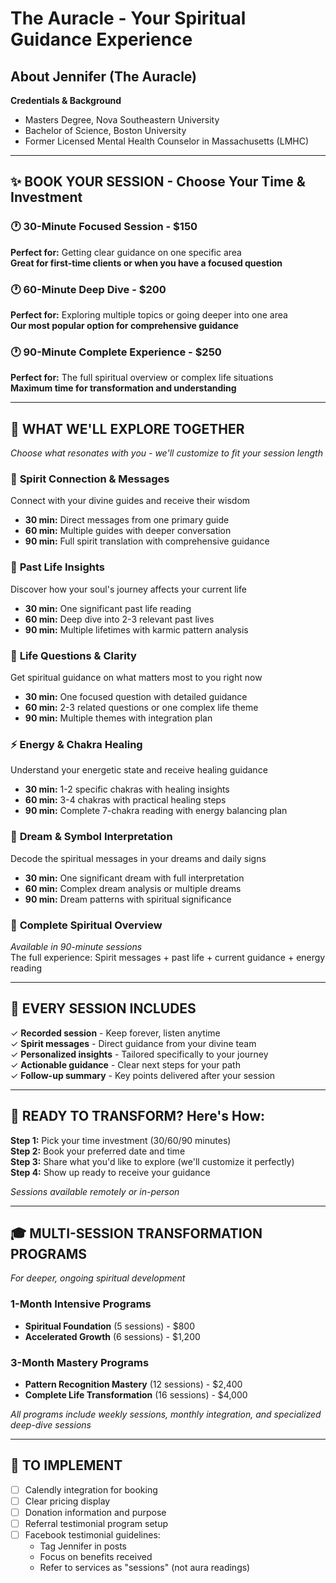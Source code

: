 # The Auracle - Your Spiritual Guidance Experience

## About Jennifer (The Auracle)
**Credentials & Background**
- Masters Degree, Nova Southeastern University
- Bachelor of Science, Boston University  
- Former Licensed Mental Health Counselor in Massachusetts (LMHC)

---

## ✨ BOOK YOUR SESSION - Choose Your Time & Investment

### 🕐 30-Minute Focused Session - $150
**Perfect for:** Getting clear guidance on one specific area  
**Great for first-time clients or when you have a focused question**

### 🕐 60-Minute Deep Dive - $200  
**Perfect for:** Exploring multiple topics or going deeper into one area  
**Our most popular option for comprehensive guidance**

### 🕐 90-Minute Complete Experience - $250
**Perfect for:** The full spiritual overview or complex life situations  
**Maximum time for transformation and understanding**

---

## 🔮 WHAT WE'LL EXPLORE TOGETHER

*Choose what resonates with you - we'll customize to fit your session length*

### 💫 **Spirit Connection & Messages**
Connect with your divine guides and receive their wisdom
- **30 min:** Direct messages from one primary guide
- **60 min:** Multiple guides with deeper conversation  
- **90 min:** Full spirit translation with comprehensive guidance

### 🌟 **Past Life Insights**  
Discover how your soul's journey affects your current life
- **30 min:** One significant past life reading
- **60 min:** Deep dive into 2-3 relevant past lives
- **90 min:** Multiple lifetimes with karmic pattern analysis

### 🎯 **Life Questions & Clarity**
Get spiritual guidance on what matters most to you right now
- **30 min:** One focused question with detailed guidance
- **60 min:** 2-3 related questions or one complex life theme
- **90 min:** Multiple themes with integration plan

### ⚡ **Energy & Chakra Healing**
Understand your energetic state and receive healing guidance  
- **30 min:** 1-2 specific chakras with healing insights
- **60 min:** 3-4 chakras with practical healing steps
- **90 min:** Complete 7-chakra reading with energy balancing plan

### 🌙 **Dream & Symbol Interpretation**
Decode the spiritual messages in your dreams and daily signs
- **30 min:** One significant dream with full interpretation
- **60 min:** Complex dream analysis or multiple dreams
- **90 min:** Dream patterns with spiritual significance

### 🌈 **Complete Spiritual Overview**
*Available in 90-minute sessions*  
The full experience: Spirit messages + past life + current guidance + energy reading

---

## 💖 EVERY SESSION INCLUDES

✓ **Recorded session** - Keep forever, listen anytime  
✓ **Spirit messages** - Direct guidance from your divine team  
✓ **Personalized insights** - Tailored specifically to your journey  
✓ **Actionable guidance** - Clear next steps for your path  
✓ **Follow-up summary** - Key points delivered after your session

---

## 🌟 READY TO TRANSFORM? Here's How:

**Step 1:** Pick your time investment (30/60/90 minutes)  
**Step 2:** Book your preferred date and time  
**Step 3:** Share what you'd like to explore (we'll customize it perfectly)  
**Step 4:** Show up ready to receive your guidance  

*Sessions available remotely or in-person*

---

## 🎓 MULTI-SESSION TRANSFORMATION PROGRAMS

*For deeper, ongoing spiritual development*

### 1-Month Intensive Programs
- **Spiritual Foundation** (5 sessions) - $800
- **Accelerated Growth** (6 sessions) - $1,200

### 3-Month Mastery Programs  
- **Pattern Recognition Mastery** (12 sessions) - $2,400
- **Complete Life Transformation** (16 sessions) - $4,000

*All programs include weekly sessions, monthly integration, and specialized deep-dive sessions*

---

## 📝 TO IMPLEMENT
- [ ] Calendly integration for booking
- [ ] Clear pricing display
- [ ] Donation information and purpose
- [ ] Referral testimonial program setup
- [ ] Facebook testimonial guidelines:
  - Tag Jennifer in posts
  - Focus on benefits received  
  - Refer to services as "sessions" (not aura readings)